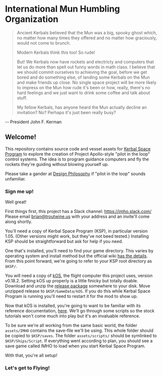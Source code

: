 # International Mun Humbling Organization

> Ancient Kerbals believed that the Mun was a big, spooky ghost which, no matter
> how many times they offered and no matter how graciously, would not come to
> brunch.
>
> Modern Kerbals think this too! So rude!
>
> But! We Kerbals now have rockets and electricty and computers that let us do
> more than spell out funny words in math class. I believe that we should commit
> ourselves to achieving the goal, before we get bored and do something else, of
> landing some Kerbals on the Mun and make friends up close. No single space
> project will be more likely to impress on the Mun how rude it's been or how,
> really, there's no hard feelings and we just want to drink some coffee and
> talk about stuff.
>
> My fellow Kerbals, has anyone heard the Mun actually decline an invitation?
> No? Perhaps it's just been really busy?

-- President John F. Kerman

## Welcome!

This repository contains source code and vessel assets for
[Kerbal Space Program](https://kerbalspaceprogram.com/) to explore the creation
of Project Apollo-style "pilot in the loop" control systems. The idea is to
program guidance computers and fly the rockets they're guiding without blowing
yourself up.

Please take a gander at [Design Philosophy](docs/Design-Philosophy.md) if "pilot in
the loop" sounds unfamiliar.

### Sign me up!

Well great!

First things first, this project has a Slack channel: https://imho.slack.com/
Please email brian@troutwine.us with your address and an invite'll come along
shortly.

You'll need a copy of Kerbal Space Program (KSP), in particular version 1.05.
(Other versions might work, but they've not beed tested.) Installing KSP should
be straightforward but ask for help if you need.

One that's installed, you'll need to find your game directory. This varies by
operating system and install method but the official wiki
[has the details](http://wiki.kerbalspaceprogram.com/wiki/Root_directory). From
this point forward, we're going to refer to your KSP root directory as `$KSP/`.

You will need a copy of [kOS](https://github.com/KSP-KOS/KOS), the flight
computer this project uses, version v0.18.2. Setting kOS up properly is a little
finicky but totally doable. Download and unzip the
[release package](https://github.com/KSP-KOS/KOS/releases) somewhere to your
disk. Move unzipped release to `$KSP/GameData/kOS`. If you do this while Kerbal
Space Program is running you'll need to restart it for the mod to show up.

Now that kOS is installed, you're going to want to be familiar with its
reference documentation, [here](https://ksp-kos.github.io/KOS_DOC/). We'll go
through some scripts so the stock tutorials won't come much into play but it's
an invaluable reference.

To be sure we're all working from the same basic world, the folder `assets/IMHO`
contains the save-file we'll be using. This whole folder should be copied to
`$KSP/saves`. The folder `assets/scripts/` should be symlinked to
`$KSP/Ships/Script`. If everything went according to plan, you should see a save
game called IMHO to load when you start Kerbal Space Program.

With that, you're all setup!

### Let's get to Flying!
